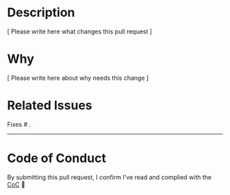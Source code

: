 # Description

[ Please write here what changes this pull request ]

# Why

[ Please write here about why needs this change ]

# Related Issues

Fixes # .

---

# Code of Conduct

By submitting this pull request, I confirm I've read and complied with the [CoC](https://github.com/dev-protocol/repository-token/blob/master/CODE_OF_CONDUCT.md) 🖖

